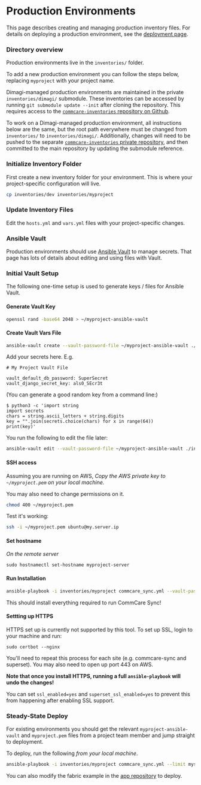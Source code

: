 Production Environments
=======================

This page describes creating and managing production inventory files.
For details on deploying a production environment, see the [deployment page](/deployment).

### Directory overview

Production environments live in the `inventories/` folder.

To add a new production environment you can follow the steps below, replacing `myproject` with your project name.

Dimagi-managed production environments are maintained in the private `inventories/dimagi/` submodule.
These inventories can be accessed by running `git submodule update --init` after cloning the repository.
This requires access to the [`commcare-inventories` repository on Github](https://github.com/dimagi/commcare-sync-inventories/).

To work on a Dimagi-managed production environment, all instructions below are the same,
but the root path everywhere must be changed from `inventories/` to `inventories/dimagi/`.
Additionally, changes will need to be pushed to the separate
[`commcare-inventories` private repository](https://github.com/dimagi/commcare-sync-inventories/),
and then committed to the main repository by updating the submodule reference.

### Initialize Inventory Folder

First create a new inventory folder for your environment.
This is where your project-specific configuration will live. 

```bash
cp inventories/dev inventories/myproject
```
### Update Inventory Files

Edit the `hosts.yml` and `vars.yml` files with your project-specific changes.

### Ansible Vault

Production environments should use [Ansible Vault](https://docs.ansible.com/ansible/latest/user_guide/vault.html) to manage secrets.
That page has lots of details about editing and using files with Vault.

### Initial Vault Setup

The following one-time setup is used to generate keys / files for Ansible Vault.

#### Generate Vault Key

```bash
openssl rand -base64 2048 > ~/myproject-ansible-vault
```

#### Create Vault Vars File
```bash
ansible-vault create --vault-password-file ~/myproject-ansible-vault ./inventories/myproject/group_vars/commcare_sync/vault.yml
```

Add your secrets here. E.g.

```
# My Project Vault File

vault_default_db_password: SuperSecret
vault_django_secret_key: als0_SEcr3t
```

(You can generate a good random key from a command line:)
```
$ python3 -c 'import string
import secrets
chars = string.ascii_letters + string.digits
key = "".join(secrets.choice(chars) for x in range(64))
print(key)'
```

You run the following to edit the file later:

```bash
ansible-vault edit --vault-password-file ~/myproject-ansible-vault ./inventories/myproject/group_vars/commcare_sync/vault.yml
```

#### SSH access

Assuming you are running on AWS, *Copy the AWS private key to `~/myproject.pem` on your local machine.*

You may also need to change permissions on it.

```bash
chmod 400 ~/myproject.pem
```

Test it's working:

```bash
ssh -i ~/myproject.pem ubuntu@my.server.ip
```

#### Set hostname

*On the remote server*

`sudo hostnamectl set-hostname myproject-server`

#### Run Installation

```bash
ansible-playbook -i inventories/myproject commcare_sync.yml --vault-password-file ~/myproject-ansible-vault -vv
```

This should install everything required to run CommCare Sync!

#### Settting up HTTPS

HTTPS set up is currently not supported by this tool. To set up SSL, login to your machine and run:

```
sudo certbot --nginx
```

You'll need to repeat this process for each site (e.g. commcare-sync and superset).
You may also need to open up port 443 on AWS.

**Note that once you install HTTPS, running a full `ansible-playbook` will undo the changes!**

You can set `ssl_enabled=yes` and `superset_ssl_enabled=yes` to prevent this from happening
after enabling SSL support.

### Steady-State Deploy

For existing environments you should get the relevant `myproject-ansible-vault` and `myproject.pem`
files from a project team member and jump straight to deployment.

To deploy, run the following *from your local machine*.

```bash
ansible-playbook -i inventories/myproject commcare_sync.yml --limit myserver --vault-password-file ~/myproject-ansible-vault -vv --tags=deploy
```

You can also modify the fabric example in the [app repository](https://github.com/dimagi/commcare-sync) to deploy.

